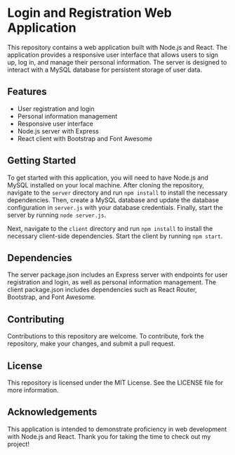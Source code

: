 # Login and Registration Web Application

This repository contains a web application built with Node.js and React. The application provides a responsive user interface that allows users to sign up, log in, and manage their personal information. The server is designed to interact with a MySQL database for persistent storage of user data.

## Features
 - User registration and login 
 - Personal information management 
 - Responsive user interface 
 - Node.js server with Express 
 - React client with Bootstrap and Font Awesome

## Getting Started

To get started with this application, you will need to have Node.js and MySQL installed on your local machine. After cloning the repository, navigate to the `server` directory and run `npm install` to install the necessary dependencies. Then, create a MySQL database and update the database configuration in `server.js` with your database credentials. Finally, start the server by running `node server.js`.

Next, navigate to the `client` directory and run `npm install` to install the necessary client-side dependencies. Start the client by running `npm start`.

## Dependencies

The server package.json includes an Express server with endpoints for user registration and login, as well as personal information management. The client package.json includes dependencies such as React Router, Bootstrap, and Font Awesome.

## Contributing

Contributions to this repository are welcome. To contribute, fork the repository, make your changes, and submit a pull request.

## License

This repository is licensed under the MIT License. See the LICENSE file for more information.

## Acknowledgements

This application is intended to demonstrate proficiency in web development with Node.js and React. Thank you for taking the time to check out my project!
